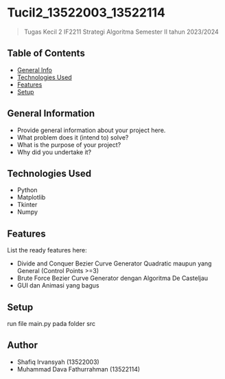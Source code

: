 # Tucil2_13522003_13522114
> Tugas Kecil 2 IF2211 Strategi Algoritma
> Semester II tahun 2023/2024

## Table of Contents
* [General Info](#general-information)
* [Technologies Used](#technologies-used)
* [Features](#features)
* [Setup](#setup)


## General Information
- Provide general information about your project here.
- What problem does it (intend to) solve?
- What is the purpose of your project?
- Why did you undertake it?


## Technologies Used
- Python
- Matplotlib
- Tkinter
- Numpy


## Features
List the ready features here:
- Divide and Conquer Bezier Curve Generator Quadratic maupun yang General (Control Points >=3)
- Brute Force Bezier Curve Generator dengan Algoritma De Casteljau
- GUI dan Animasi yang bagus


## Setup
run file main.py pada folder src


## Author
- Shafiq Irvansyah (13522003)
- Muhammad Dava Fathurrahman (13522114)

